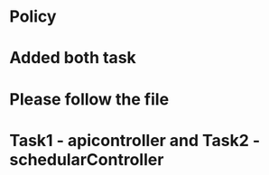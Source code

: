 # Policy
# Added both task 
# Please follow the file 
# Task1 - apicontroller and Task2 - schedularController